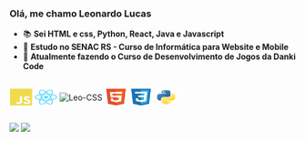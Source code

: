### Olá, me chamo Leonardo Lucas

- 📚 **Sei HTML e css, Python, React, Java e Javascript**
- 🔆 **Estudo no SENAC RS - Curso de Informática para Website e Mobile**
- 👾 **Atualmente fazendo o Curso de Desenvolvimento de Jogos da Danki Code**

<div style="display: inline_block"><br>
  <img align="center" alt="Leo-Js" height="30" width="40" src="https://raw.githubusercontent.com/devicons/devicon/master/icons/javascript/javascript-plain.svg">
  <img align="center" alt="Leo-React" height="30" width="40" src="https://raw.githubusercontent.com/devicons/devicon/master/icons/react/react-original.svg">
  <img align="center" alt="Leo-CSS" height="30" width="40" src="https://cdn.jsdelivr.net/gh/devicons/devicon/icons/java/java-original.svg">
  <img align="center" alt="Leo-HTML" height="30" width="40" src="https://raw.githubusercontent.com/devicons/devicon/master/icons/html5/html5-original.svg">
  <img align="center" alt="Leo-CSS" height="30" width="40" src="https://raw.githubusercontent.com/devicons/devicon/master/icons/css3/css3-original.svg">
  <img align="center" alt="Leo-Python" height="30" width="40" src="https://raw.githubusercontent.com/devicons/devicon/master/icons/python/python-original.svg"> 
  
</div>
  
  ##
 
<div> 
  <a href="https://www.instagram.com/leooo_os/" target="_blank"><img src="https://img.shields.io/badge/-Instagram-%23E4405F?style=for-the-badge&logo=instagram&logoColor=white" target="_blank"></a>
 	 <a href = "mailto:iruko09@gmail.com"><img src="https://img.shields.io/badge/-Gmail-%23333?style=for-the-badge&logo=gmail&logoColor=white" target="_blank"></a>
  
